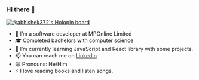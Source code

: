### Hi there 👋

[![@abhishek372's Holopin board](https://holopin.me/abhishek372)](https://holopin.io/@abhishek372)

- 🔭 I’m a software developer at MPOnline Limited 
- 🎓 Completed bachelors with computer science 
- 🌱 I’m currently learning JavaScript and React library with some projects.
- 📫 You can reach me on [LinkedIn](https://www.linkedin.com/in/abhishek-kumar-55235519b/)
- 😄 Pronouns: He/Him
- ⚡ I love reading books and listen songs.
